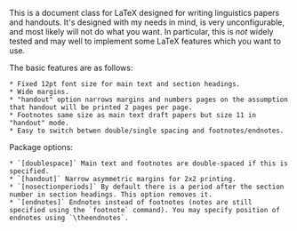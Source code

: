 This is a document class for LaTeX designed for writing linguistics
papers and handouts.  It's designed with my needs in mind, is very
unconfigurable, and most likely will not do what you want.  In
particular, this is *not* widely tested and may well to implement some
LaTeX features which you want to use.

The basic features are as follows:

    * Fixed 12pt font size for main text and section headings.
    * Wide margins.
    * "handout" option narrows margins and numbers pages on the assumption that handout will be printed 2 pages per page.
    * Footnotes same size as main text draft papers but size 11 in "handout" mode.
    * Easy to switch betwen double/single spacing and footnotes/endnotes.

Package options:

    * `[doublespace]` Main text and footnotes are double-spaced if this is specified.
    * `[handout]` Narrow asymmetric margins for 2x2 printing.
    * `[nosectionperiods]` By default there is a period after the section number in section headings. This option removes it.
    * `[endnotes]` Endnotes instead of footnotes (notes are still specified using the `footnote` command). You may specify position of endnotes using `\theendnotes`.
